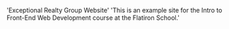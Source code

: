 'Exceptional Realty Group Website'
'This is an example site for the Intro to Front-End Web Development course at the Flatiron School.'